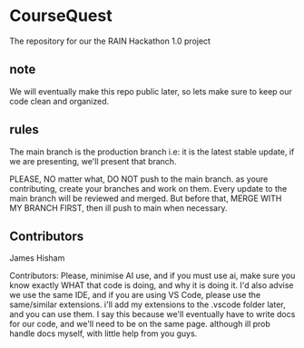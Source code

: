# CourseQuest

The repository for our the RAIN Hackathon 1.0 project

## note

We will eventually make this repo public later, so lets make sure to keep our code clean and organized.

## rules
The main branch is the production branch i.e: it is the latest stable update, if we are presenting, we'll present that branch.

PLEASE, NO matter what, DO NOT push to the main branch.
 as youre contributing, create your branches and work on them.
 Every update to the main branch will be reviewed and merged.
 But before that, MERGE WITH MY BRANCH FIRST, then ill push to main when necessary.

## Contributors

James
Hisham

Contributors: Please, minimise AI use, and if you must use ai, make sure you know exactly WHAT that code is doing,
and why it is doing it.
I'd also advise we use the same IDE, and if you are using VS Code, please use the same/similar extensions.
    i'll add my extensions to the .vscode folder later, and you can use them.
I say this because we'll eventually have to write docs for our code, and we'll need to be on the same page.
although ill prob handle docs myself, with little help from you guys.
